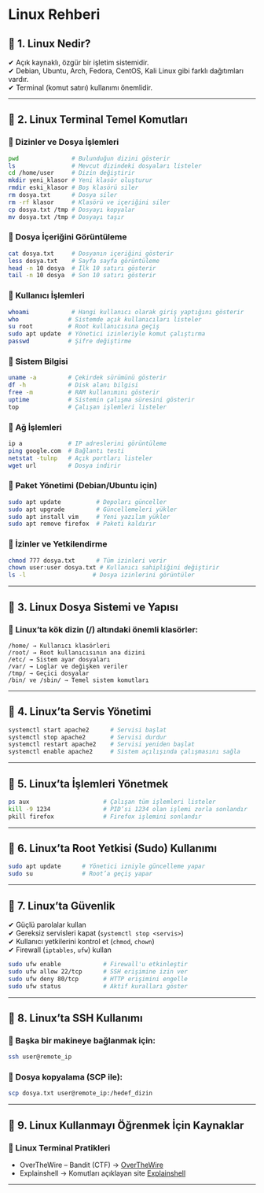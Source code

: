 # Linux Rehberi

## 📌 1. Linux Nedir?
✔ Açık kaynaklı, özgür bir işletim sistemidir.  
✔ Debian, Ubuntu, Arch, Fedora, CentOS, Kali Linux gibi farklı dağıtımları vardır.  
✔ Terminal (komut satırı) kullanımı önemlidir.

---

## 📌 2. Linux Terminal Temel Komutları
### 📌 Dizinler ve Dosya İşlemleri
```bash
pwd               # Bulunduğun dizini gösterir
ls                # Mevcut dizindeki dosyaları listeler
cd /home/user     # Dizin değiştirir
mkdir yeni_klasor # Yeni klasör oluşturur
rmdir eski_klasor # Boş klasörü siler
rm dosya.txt      # Dosya siler
rm -rf klasor     # Klasörü ve içeriğini siler
cp dosya.txt /tmp # Dosyayı kopyalar
mv dosya.txt /tmp # Dosyayı taşır
```
### 📌 Dosya İçeriğini Görüntüleme
```bash
cat dosya.txt     # Dosyanın içeriğini gösterir
less dosya.txt    # Sayfa sayfa görüntüleme
head -n 10 dosya  # İlk 10 satırı gösterir
tail -n 10 dosya  # Son 10 satırı gösterir
```
### 📌 Kullanıcı İşlemleri
```bash
whoami            # Hangi kullanıcı olarak giriş yaptığını gösterir
who              # Sistemde açık kullanıcıları listeler
su root          # Root kullanıcısına geçiş
sudo apt update  # Yönetici izinleriyle komut çalıştırma
passwd           # Şifre değiştirme
```
### 📌 Sistem Bilgisi
```bash
uname -a         # Çekirdek sürümünü gösterir
df -h            # Disk alanı bilgisi
free -m          # RAM kullanımını gösterir
uptime           # Sistemin çalışma süresini gösterir
top              # Çalışan işlemleri listeler
```
### 📌 Ağ İşlemleri
```bash
ip a             # IP adreslerini görüntüleme
ping google.com  # Bağlantı testi
netstat -tulnp   # Açık portları listeler
wget url         # Dosya indirir
```
### 📌 Paket Yönetimi (Debian/Ubuntu için)
```bash
sudo apt update          # Depoları günceller
sudo apt upgrade         # Güncellemeleri yükler
sudo apt install vim     # Yeni yazılım yükler
sudo apt remove firefox  # Paketi kaldırır
```
### 📌 İzinler ve Yetkilendirme
```bash
chmod 777 dosya.txt      # Tüm izinleri verir
chown user:user dosya.txt # Kullanıcı sahipliğini değiştirir
ls -l                   # Dosya izinlerini görüntüler
```

---

## 📌 3. Linux Dosya Sistemi ve Yapısı
### 📌 Linux’ta kök dizin (/) altındaki önemli klasörler:
```
/home/ → Kullanıcı klasörleri
/root/ → Root kullanıcısının ana dizini
/etc/ → Sistem ayar dosyaları
/var/ → Loglar ve değişken veriler
/tmp/ → Geçici dosyalar
/bin/ ve /sbin/ → Temel sistem komutları
```

---

## 📌 4. Linux’ta Servis Yönetimi
```bash
systemctl start apache2      # Servisi başlat
systemctl stop apache2       # Servisi durdur
systemctl restart apache2    # Servisi yeniden başlat
systemctl enable apache2     # Sistem açılışında çalışmasını sağla
```

---

## 📌 5. Linux’ta İşlemleri Yönetmek
```bash
ps aux                     # Çalışan tüm işlemleri listeler
kill -9 1234               # PID’si 1234 olan işlemi zorla sonlandır
pkill firefox              # Firefox işlemini sonlandır
```

---

## 📌 6. Linux’ta Root Yetkisi (Sudo) Kullanımı
```bash
sudo apt update      # Yönetici izniyle güncelleme yapar
sudo su              # Root’a geçiş yapar
```

---

## 📌 7. Linux’ta Güvenlik
✔ Güçlü parolalar kullan  
✔ Gereksiz servisleri kapat (`systemctl stop <servis>`)  
✔ Kullanıcı yetkilerini kontrol et (`chmod`, `chown`)  
✔ Firewall (`iptables`, `ufw`) kullan  
```bash
sudo ufw enable            # Firewall'u etkinleştir
sudo ufw allow 22/tcp      # SSH erişimine izin ver
sudo ufw deny 80/tcp       # HTTP erişimini engelle
sudo ufw status            # Aktif kuralları göster
```

---

## 📌 8. Linux’ta SSH Kullanımı
### 📌 Başka bir makineye bağlanmak için:
```bash
ssh user@remote_ip
```
### 📌 Dosya kopyalama (SCP ile):
```bash
scp dosya.txt user@remote_ip:/hedef_dizin
```

---

## 📌 9. Linux Kullanmayı Öğrenmek İçin Kaynaklar
### 📌 Linux Terminal Pratikleri
- OverTheWire – Bandit (CTF) → [OverTheWire](https://overthewire.org/wargames/bandit/)
- Explainshell → Komutları açıklayan site [Explainshell](https://explainshell.com/)

---

